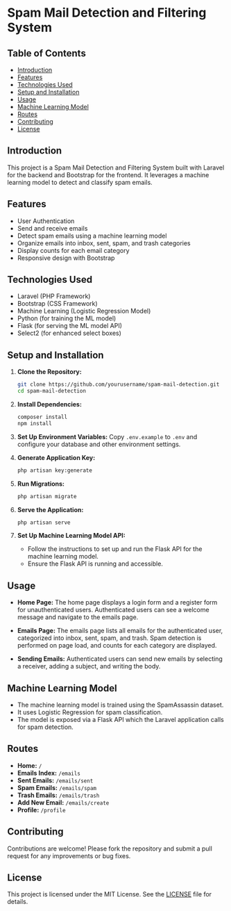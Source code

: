 # Spam Mail Detection and Filtering System

## Table of Contents

- [Introduction](#introduction)
- [Features](#features)
- [Technologies Used](#technologies-used)
- [Setup and Installation](#setup-and-installation)
- [Usage](#usage)
- [Machine Learning Model](#machine-learning-model)
- [Routes](#routes)
- [Contributing](#contributing)
- [License](#license)

## Introduction

This project is a Spam Mail Detection and Filtering System built with Laravel for the backend and Bootstrap for the frontend. It leverages a machine learning model to detect and classify spam emails.

## Features

- User Authentication
- Send and receive emails
- Detect spam emails using a machine learning model
- Organize emails into inbox, sent, spam, and trash categories
- Display counts for each email category
- Responsive design with Bootstrap

## Technologies Used

- Laravel (PHP Framework)
- Bootstrap (CSS Framework)
- Machine Learning (Logistic Regression Model)
- Python (for training the ML model)
- Flask (for serving the ML model API)
- Select2 (for enhanced select boxes)

## Setup and Installation

1. **Clone the Repository:**
   ```sh
   git clone https://github.com/yourusername/spam-mail-detection.git
   cd spam-mail-detection
   ```

2. **Install Dependencies:**
   ```sh
   composer install
   npm install
   ```

3. **Set Up Environment Variables:**
   Copy `.env.example` to `.env` and configure your database and other environment settings.

4. **Generate Application Key:**
   ```sh
   php artisan key:generate
   ```

5. **Run Migrations:**
   ```sh
   php artisan migrate
   ```

6. **Serve the Application:**
   ```sh
   php artisan serve
   ```

7. **Set Up Machine Learning Model API:**
   - Follow the instructions to set up and run the Flask API for the machine learning model.
   - Ensure the Flask API is running and accessible.

## Usage

- **Home Page:**
  The home page displays a login form and a register form for unauthenticated users. Authenticated users can see a welcome message and navigate to the emails page.

- **Emails Page:**
  The emails page lists all emails for the authenticated user, categorized into inbox, sent, spam, and trash. Spam detection is performed on page load, and counts for each category are displayed.

- **Sending Emails:**
  Authenticated users can send new emails by selecting a receiver, adding a subject, and writing the body.

## Machine Learning Model

- The machine learning model is trained using the SpamAssassin dataset.
- It uses Logistic Regression for spam classification.
- The model is exposed via a Flask API which the Laravel application calls for spam detection.

## Routes

- **Home:** `/`
- **Emails Index:** `/emails`
- **Sent Emails:** `/emails/sent`
- **Spam Emails:** `/emails/spam`
- **Trash Emails:** `/emails/trash`
- **Add New Email:** `/emails/create`
- **Profile:** `/profile`

## Contributing

Contributions are welcome! Please fork the repository and submit a pull request for any improvements or bug fixes.

## License

This project is licensed under the MIT License. See the [LICENSE](LICENSE) file for details.